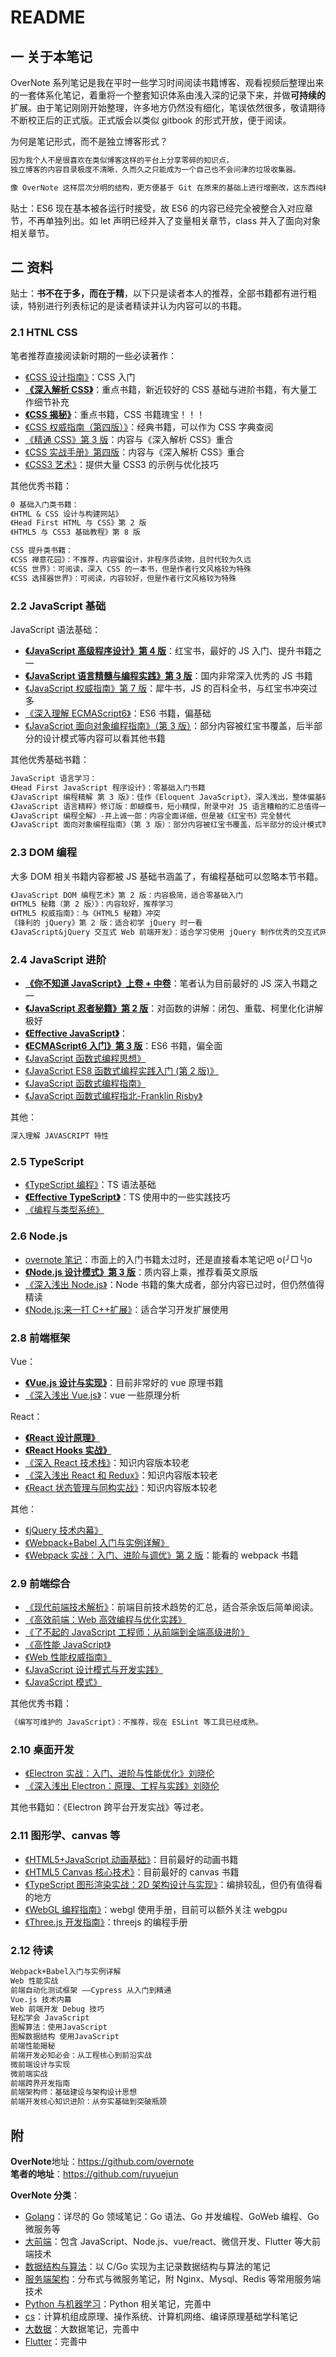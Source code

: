 # README

## 一 关于本笔记

OverNote 系列笔记是我在平时一些学习时间阅读书籍博客、观看视频后整理出来的一套体系化笔记，着重将一个整套知识体系由浅入深的记录下来，并做**可持续的**扩展。由于笔记刚刚开始整理，许多地方仍然没有细化，笔误依然很多，敬请期待不断校正后的正式版。正式版会以类似 gitbook 的形式开放，便于阅读。

为何是笔记形式，而不是独立博客形式？

```txt
因为我个人不是很喜欢在类似博客这样的平台上分享零碎的知识点，
独立博客的内容目录极度不清晰，久而久之只能成为一个自己也不会问津的垃圾收集器。

像 OverNote 这样层次分明的结构，更方便基于 Git 在原来的基础上进行增删改，这东西纯粹是一个记录不适合做专业的 blog。
```

贴士：ES6 现在基本被各运行时接受，故 ES6 的内容已经完全被整合入对应章节，不再单独列出。如 let 声明已经并入了变量相关章节，class 并入了面向对象相关章节。

## 二 资料

贴士：**书不在于多，而在于精**，以下只是读者本人的推荐，全部书籍都有进行粗读，特别进行列表标记的是读者精读并认为内容可以的书籍。

### 2.1 HTNL CSS

笔者推荐直接阅读新时期的一些必读著作：

- [《CSS 设计指南》](https://book.douban.com/subject/23123255/)：CSS 入门
- [**《深入解析 CSS》**](https://book.douban.com/subject/35021471/)：重点书籍，新近较好的 CSS 基础与进阶书籍，有大量工作细节补充
- [**《CSS 揭秘》**](https://book.douban.com/subject/26745943/)：重点书籍，CSS 书籍瑰宝！！！
- [《CSS 权威指南（第四版）》](https://book.douban.com/subject/33398314/)：经典书籍，可以作为 CSS 字典查阅
- [《精通 CSS》第 3 版](https://book.douban.com/subject/30450258/)：内容与《深入解析 CSS》重合
- [《CSS 实战手册》第四版](https://book.douban.com/subject/26898555/)：内容与《深入解析 CSS》重合
- [《CSS3 艺术》](https://book.douban.com/subject/34932891/)：提供大量 CSS3 的示例与优化技巧

其他优秀书籍：

```txt
0 基础入门类书籍：
《HTML & CSS 设计与构建网站》
《Head First HTML 与 CSS》第 2 版
《HTML5 与 CSS3 基础教程》第 8 版

CSS 提升类书籍：
《CSS 禅意花园》：不推荐，内容偏设计，非程序员读物，且时代较为久远
《CSS 世界》：可阅读，深入 CSS 的一本书，但是作者行文风格较为特殊
《CSS 选择器世界》：可阅读，内容较好，但是作者行文风格较为特殊
```

### 2.2 JavaScript 基础

JavaScript 语法基础：

- [**《JavaScript 高级程序设计》第 4 版**](https://book.douban.com/subject/35175321/)：红宝书，最好的 JS 入门、提升书籍之一
- [**《JavaScript 语言精髓与编程实践》第 3 版**](https://book.douban.com/subject/35085910/)：国内非常深入优秀的 JS 书籍
- [《JavaScript 权威指南》第 7 版](https://book.douban.com/subject/35396470/)：犀牛书，JS 的百科全书，与红宝书冲突过多
- [《深入理解 ECMAScript6》](https://book.douban.com/subject/27072230/)：ES6 书籍，偏基础
- [《JavaScript 面向对象编程指南》（第 3 版）](https://book.douban.com/subject/35692269/)：部分内容被红宝书覆盖，后半部分的设计模式等内容可以看其他书籍

其他优秀基础书籍：

```txt
JavaScript 语言学习：
《Head First JavaScript 程序设计》：零基础入门书籍
《JavaScript 编程精解 第 3 版》：佳作《Eloquent JavaScript》，深入浅出，整体偏基础，翻译不佳。
《JavaScript 语言精粹》修订版：即蝴蝶书，短小精悍，附录中对 JS 语言糟粕的汇总值得一看！但大多问题已被 ES6 相关书籍总结
《JavaScript 编程全解》-井上诚一郎：内容全面详细，但是被《红宝书》完全替代
《JavaScript 面向对象编程指南》（第 3 版）：部分内容被红宝书覆盖，后半部分的设计模式等内容可以看其他书籍
```

### 2.3 DOM 编程

大多 DOM 相关书籍内容都被 JS 基础书涵盖了，有编程基础可以忽略本节书籍。

```txt
《JavaScript DOM 编程艺术》第 2 版：内容极简，适合零基础入门
《HTML5 秘籍（第 2 版）》：内容较好，推荐学习
《HTML5 权威指南》：与《HTML5 秘籍》冲突
《锋利的 jQuery》第 2 版：适合初学 jQuery 时一看
《JavaScript&jQuery 交互式 Web 前端开发》：适合学习使用 jQuery 制作优秀的交互式网站
```

### 2.4 JavaScript 进阶

- [**《你不知道 JavaScript》上卷 + 中卷**](https://book.douban.com/subject/26351021/)：笔者认为目前最好的 JS 深入书籍之一
- [**《JavaScript 忍者秘籍》第 2 版**](https://book.douban.com/subject/30143702/)：对函数的讲解：闭包、重载、柯里化化讲解极好
- [**《Effective JavaScript》**](https://book.douban.com/subject/25786138/)：
- [**《ECMAScript6 入门》第 3 版**](https://book.douban.com/subject/27127030/)：ES6 书籍，偏全面
- [《JavaScript 函数式编程思想》](https://book.douban.com/subject/30449514/)
- [《JavaScript ES8 函数式编程实践入门 (第 2 版)》](https://book.douban.com/subject/35791367/)
- [《JavaScript 函数式编程指南》](https://book.douban.com/subject/30283769/)
- [《JavaScript 函数式编程指北-Franklin Risby》](https://llh911001.gitbooks.io/mostly-adequate-guide-chinese/content/)

其他：

```txt
深入理解 JAVASCRIPT 特性
```

### 2.5 TypeScript

- [《TypeScript 编程》](https://book.douban.com/subject/35134660/)：TS 语法基础
- [**《Effective TypeScript》**](https://book.douban.com/subject/35689352/)：TS 使用中的一些实践技巧
- [《编程与类型系统》](https://book.douban.com/subject/35325133/)

### 2.6 Node.js

- [overnote 笔记](https://github.com/overnote/over-javascript/tree/master/04-NodeJS)：市面上的入门书籍太过时，还是直接看本笔记吧 o(╯□╰)o
- [**《Node.js 设计模式》第 3 版**](https://book.douban.com/subject/35608760/)：质内容上乘，推荐看英文原版
- [《深入浅出 Node.js》](https://book.douban.com/subject/25768396/)：Node 书籍的集大成者，部分内容已过时，但仍然值得精读
- [《Node.js:来一打 C++扩展》](https://book.douban.com/subject/30247892/)：适合学习开发扩展使用

### 2.8 前端框架

Vue：

- [**《Vue.js 设计与实现》**](https://book.douban.com/subject/35768338/)：目前非常好的 vue 原理书籍
- [《深入浅出 Vue.js》](https://book.douban.com/subject/32581281/)：vue 一些原理分析

React：

- [**《React 设计原理》**](https://book.douban.com/subject/36171032/)
- [**《React Hooks 实战》**](https://book.douban.com/subject/36077233/)
- [《深入 React 技术栈》](https://book.douban.com/subject/26918038/)：知识内容版本较老
- [《深入浅出 React 和 Redux》](https://book.douban.com/subject/27033213/)：知识内容版本较老
- [《React 状态管理与同构实战》](https://book.douban.com/subject/30290509/)：知识内容版本较老

其他：

- [《jQuery 技术内幕》](https://book.douban.com/subject/25823709/)
- [《Webpack+Babel 入门与实例详解》](https://book.douban.com/subject/35721564/)
- [《Webpack 实战：入门、进阶与调优》第 2 版](https://book.douban.com/subject/35818947/)：能看的 webpack 书籍

### 2.9 前端综合

- [《现代前端技术解析》](https://book.douban.com/subject/27021790/)：前端目前技术趋势的汇总，适合茶余饭后简单阅读。
- [《高效前端：Web 高效编程与优化实践》](https://book.douban.com/subject/30170670/)
- [《了不起的 JavaScript 工程师：从前端到全端高级进阶》](https://book.douban.com/subject/34788884/)
- [《高性能 JavaScript》](https://book.douban.com/subject/5362856/)
- [《Web 性能权威指南》](https://book.douban.com/subject/25856314/)
- [《JavaScript 设计模式与开发实践》](https://book.douban.com/subject/26382780/)
- [《JavaScript 模式》](https://book.douban.com/subject/11506062/)

其他优秀书籍：

```txt
《编写可维护的 JavaScript》：不推荐，现在 ESLint 等工具已经成熟。
```

### 2.10 桌面开发

- [《Electron 实战：入门、进阶与性能优化》刘晓伦](https://book.douban.com/subject/35069275/)
- [《深入浅出 Electron：原理、工程与实践》刘晓伦](https://book.douban.com/subject/35693818/)

其他书籍如：《Electron 跨平台开发实战》等过老。

### 2.11 图形学、canvas 等

- [《HTML5+JavaScript 动画基础》](https://book.douban.com/subject/24744218/)：目前最好的动画书籍
- [《HTML5 Canvas 核心技术》](https://book.douban.com/subject/24533314/)：目前最好的 canvas 书籍
- [《TypeScript 图形渲染实战：2D 架构设计与实现》](https://book.douban.com/subject/31365348/)：编排较乱，但仍有值得看的地方
- [《WebGL 编程指南》](https://book.douban.com/subject/25909351/)：webgl 使用手册，目前可以额外关注 webgpu
- [《Three.js 开发指南》](https://book.douban.com/subject/34451906/)：threejs 的编程手册

### 2.12 待读

```txt
Webpack+Babel入门与实例详解
Web 性能实战
前端自动化测试框架 ——Cypress 从入门到精通
Vue.js 技术内幕
Web 前端开发 Debug 技巧
轻松学会 JavaScript
图解算法：使用JavaScript
图解数据结构 使用JavaScript
前端性能揭秘
前端开发必知必会：从工程核心到前沿实战
微前端设计与实现
微前端实战
前端跨界开发指南
前端架构师：基础建设与架构设计思想
前端开发核心知识进阶：从夯实基础到突破瓶颈
```

## 附

**OverNote**地址：<https://github.com/overnote>  
**笔者的地址**：<https://github.com/ruyuejun>

**OverNote 分类**：

- [Golang](https://github.com/overnote/over-golang)：详尽的 Go 领域笔记：Go 语法、Go 并发编程、GoWeb 编程、Go 微服务等
- [大前端](https://github.com/overnote/over-javascript)：包含 JavaScript、Node.js、vue/react、微信开发、Flutter 等大前端技术
- [数据结构与算法](https://github.com/overnote/over-algorithm)：以 C/Go 实现为主记录数据结构与算法的笔记
- [服务端架构](https://github.com/overnote/over-server)：分布式与微服务笔记，附 Nginx、Mysql、Redis 等常用服务端技术
- [Python 与机器学习](https://github.com/overnote/over-python)：Python 相关笔记，完善中
- [cs](https://github.com/overnote/over-cs)：计算机组成原理、操作系统、计算机网络、编译原理基础学科笔记
- [大数据](https://github.com/overnote/over-bigdata)：大数据笔记，完善中
- [Flutter](https://github.com/overnote/over-flutter)：完善中
